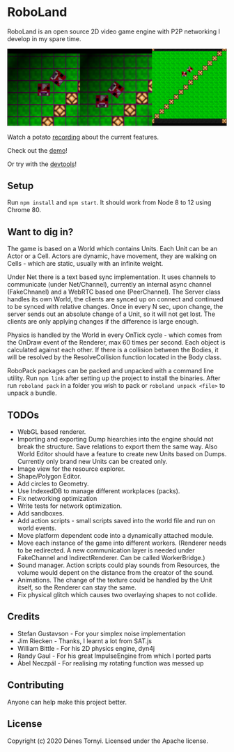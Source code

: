 # RoboLand

RoboLand is an open source 2D video game engine with P2P networking I develop in my spare time.

<img src="https://github.com/pinting/RoboLand/raw/master/screenshot.png" width="600" />

Watch a potato [recording](https://youtu.be/qVQ_61eYZTw) about the current features.

Check out the [demo](https://pinting.github.io/RoboLand/)!

Or try with the [devtools](https://pinting.github.io/RoboLand/#view=devtools)!

## Setup

Run `npm install` and `npm start`. It should work from Node 8 to 12 using Chrome 80.

## Want to dig in?

The game is based on a World which contains Units. Each Unit can be an Actor or a Cell. Actors are dynamic, have movement, they are walking on Cells - which are static, usually with an infinite weight.

Under Net there is a text based sync implementation. It uses channels to communicate (under Net/Channel), currently an internal async channel (FakeChnanel) and a WebRTC based one (PeerChannel). The Server class handles its own World, the clients are synced up on connect and continued to be synced with relative changes. Once in every N sec, upon change, the server sends out an absolute change of a Unit, so it will not get lost. The clients are only applying changes if the difference is large enough.

Physics is handled by the World in every OnTick cycle - which comes from the OnDraw event of the Renderer, max 60 times per second. Each object is calculated against each other. If there is a collision between the Bodies, it will be resolved by the ResolveCollision function located in the Body class.

RoboPack packages can be packed and unpacked with a command line utility. Run `npm link` after setting up the project to install the binaries. After run `roboland pack` in a folder you wish to pack or `roboland unpack <file>` to unpack a bundle.

## TODOs

- WebGL based renderer.
- Importing and exporting Dump hiearchies into the engine should not break the structure. Save relations to export them the same way. Also World Editor should have a feature to create new Units based on Dumps. Currently only brand new Units can be created only.
- Image view for the resource explorer.
- Shape/Polygon Editor.
- Add circles to Geometry.
- Use IndexedDB to manage different workplaces (packs).
- Fix networking optimization
- Write tests for network optimization.
- Add sandboxes.
- Add action scripts - small scripts saved into the world file and run on world events.
- Move platform dependent code into a dynamically attached module.
- Move each instance of the game into different workers. (Renderer needs to be redirected. A new communication layer is needed under FakeChannel and IndirectRenderer. Can be called WorkerBridge.)
- Sound manager. Action scripts could play sounds from Resources, the volume would depent on the distance from the creator of the sound.
- Animations. The change of the texture could be handled by the Unit itself, so the Renderer can stay the same.
- Fix physical glitch which causes two overlaying shapes to not collide.

## Credits

- Stefan Gustavson - For your simplex noise implementation
- Jim Riecken - Thanks, I learnt a lot from SAT.js
- William Bittle - For his 2D physics engine, dyn4j
- Randy Gaul - For his great ImpulseEngine from which I ported parts
- Ábel Neczpál - For realising my rotating function was messed up

## Contributing

Anyone can help make this project better.

## License

Copyright (c) 2020 Dénes Tornyi. Licensed under the Apache license.